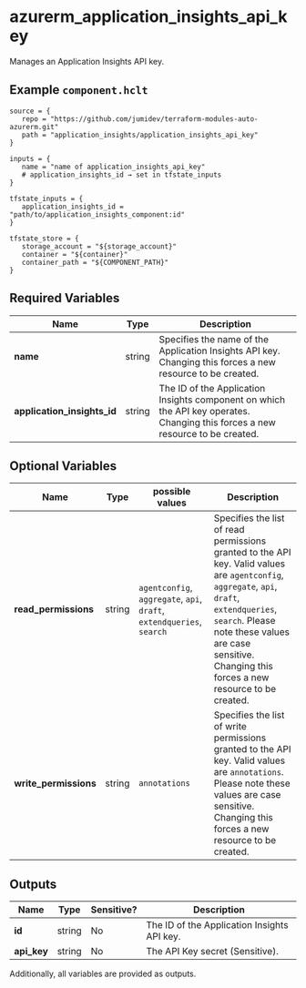 # azurerm_application_insights_api_key

Manages an Application Insights API key.

## Example `component.hclt`

```hcl
source = {
   repo = "https://github.com/jumidev/terraform-modules-auto-azurerm.git" 
   path = "application_insights/application_insights_api_key" 
}

inputs = {
   name = "name of application_insights_api_key" 
   # application_insights_id → set in tfstate_inputs
}

tfstate_inputs = {
   application_insights_id = "path/to/application_insights_component:id" 
}

tfstate_store = {
   storage_account = "${storage_account}" 
   container = "${container}" 
   container_path = "${COMPONENT_PATH}" 
}

```

## Required Variables

| Name | Type |  Description |
| ---- | --------- |  ----------- |
| **name** | string |  Specifies the name of the Application Insights API key. Changing this forces a new resource to be created. | 
| **application_insights_id** | string |  The ID of the Application Insights component on which the API key operates. Changing this forces a new resource to be created. | 

## Optional Variables

| Name | Type |  possible values |  Description |
| ---- | --------- |  ----------- | ----------- |
| **read_permissions** | string |  `agentconfig`, `aggregate`, `api`, `draft`, `extendqueries`, `search`  |  Specifies the list of read permissions granted to the API key. Valid values are `agentconfig`, `aggregate`, `api`, `draft`, `extendqueries`, `search`. Please note these values are case sensitive. Changing this forces a new resource to be created. | 
| **write_permissions** | string |  `annotations`  |  Specifies the list of write permissions granted to the API key. Valid values are `annotations`. Please note these values are case sensitive. Changing this forces a new resource to be created. | 



## Outputs

| Name | Type | Sensitive? | Description |
| ---- | ---- | --------- | --------- |
| **id** | string | No  | The ID of the Application Insights API key. | 
| **api_key** | string | No  | The API Key secret (Sensitive). | 

Additionally, all variables are provided as outputs.
